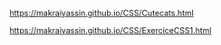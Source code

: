 https://makraiyassin.github.io/CSS/Cutecats.html

https://makraiyassin.github.io/CSS/ExerciceCSS1.html
